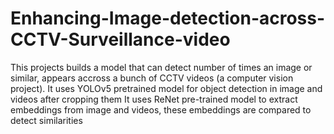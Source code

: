 # Enhancing-Image-detection-across-CCTV-Surveillance-video
This projects builds a model that can detect number of times an image or similar, appears accross a bunch of CCTV videos (a computer vision project).
It uses YOLOv5 pretrained model for object detection in image and videos after cropping them
It uses ReNet pre-trained model to extract embeddings from image and videos, these embeddings are compared to detect similarities
